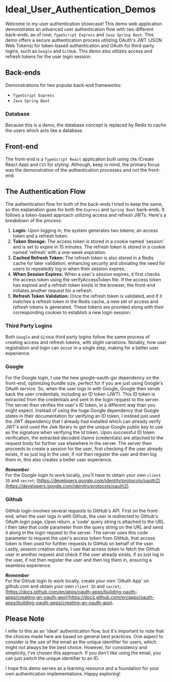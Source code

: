 # Ideal_User_Authentication_Demos

Welcome to my user authentication showcase! This demo web application demonstrates an advanced user authentication flow with two different back-ends, as of now; `TypeScript Express` and `Java Spring Boot`. This demo offers a secure authentication process utilizing OAuth's JWT (JSON Web Tokens) for token-based authentication and OAuth for third-party logins, such as `Google` and `GitHub`. This demo also utilizes access and refresh tokens for the user login session.

## Back-ends
Demonstrations for two popular back-end frameworks:
- `TypeScript Express`
- `Java Spring Boot`

### Database
Because this is a demo, the database concept is replaced by Redis to cache the users which acts like a database.

## Front-end
The front-end is a `TypeScript React` application built using `CRA` (Create React App) and `CSS` for styling. Although, keep in mind, the primary focus was the demonstration of the authentication processes and not the front-end.

## The Authentication Flow
The authentication flow for both of the back-ends I tried to keep the same, so this explanation goes for both the `Express` and `Spring Boot` back-ends. It follows a token-based approach utilizing access and refresh JWTs. Here's a breakdown of the process:

1. **Login:** Upon logging in, the system generates two tokens; an access token and a refresh token.
2. **Token Storage:** The access token is stored in a cookie named 'session' and is set to expire in 15 minutes. The refresh token is stored in a cookie named 'refresh' with a one-week expiration.
3. **Cached Refresh Token:** The refresh token is also stored in a Redis cache for later validation, enhancing security and obviating the need for users to repeatedly log in when their session expires.
4. **When Session Expires:** When a user's session expires, it first checks the access token using the verifyAccessToken file. If the access token has expired and a refresh token exists in the browser, the front-end initiates another request for a refresh.
5. **Refresh Token Validation:** Once the refresh token is validated, and if it matches a refresh token in the Redis cache, a new set of access and refresh tokens is generated. These tokens are provided along with their corresponding cookies to establish a new login session.

### Third Party Logins
Both `Google` and `GitHub` third party logins follow the same process of creating access and refresh tokens, with slight variations. Notably, how user registration and login can occur in a single step, making for a better user experience.

### Google
For the Google login, I use the new google-oauth-gsi dependency on the front-end, optimizing bundle size, perfect for if you are just using Google's OAuth service. So, when the user logs in with Google, Google then sends back the user credentials, including an ID token (JWT). This ID token is extracted from the credentials and sent in the login request to the server. The server then verifies the user's ID token, in a different way than you might expect. Instead of using the huge Google dependency that Google states in their documentation for verifying an ID token, I instead just used the JWT dependency that I already had installed which can already verify JWT's and used the Jwk library to get the unique Google public key to use as the signature when verifying the Id token. Upon successful ID token verification, the extracted decoded claims (credentials) are attached to the request body for further use elsewhere in the server. The server then proceeds to create a session for the user, first checking if the user already exists, if so just log in the user, if not then register the user and then log them in, this also creates a better user experience.

_**Remember**_<br />
For the Google login to work locally, you'll have to obtain your own `client ID` and `secret`; [https://developers.google.com/identity/protocols/oauth2](https://developers.google.com/identity/protocols/oauth2).

### Github
GitHub login involves several requests to GitHub's API. First on the front-end, when the user logs in with Github, the user is redirected to Github's OAuth login page. Upon return, a 'code' query string is attached to the URL. I then take that code parameter from the query string on the URL and send it along in the login request to the server. The server uses this code parameter to request the user's access token from GitHub, that access token is then used for further requests to GitHub on behalf of the user. Lastly, session creation starts, I use that access token to fetch the Github user in another request and check if the user already exists, if so just log in the user, if not then register the user and then log them in, ensuring a seamless experience.

_**Remember**_<br />
For the Github login to work locally, create your own 'OAuth App' on github.com and obtain your own `client ID` and `secret`; [https://docs.github.com/en/apps/oauth-apps/building-oauth-apps/creating-an-oauth-app](https://docs.github.com/en/apps/oauth-apps/building-oauth-apps/creating-an-oauth-app).

## Please Note
I refer to this as an 'ideal' authentication flow, but it's important to note that the choices made here are based on general best practices. One aspect to consider is the use of the email as the unique identifier for users, which might not always be the best choice. However, for consistency and simplicity, I've chosen this approach. If you don't like using the email, you can just switch the unique identifier to an ID.

I hope this demo serves as a learning resource and a foundation for your own authentication implementations. Happy exploring!
